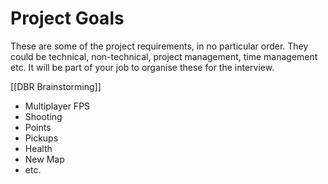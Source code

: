 # Project Goals

These are some of the project requirements, in no particular order. They could be technical, non-technical, project management, time management etc. It will be part of your job to organise these for the interview.

[[DBR Brainstorming]]

- Multiplayer FPS
- Shooting
- Points
- Pickups
- Health
- New Map
- etc.